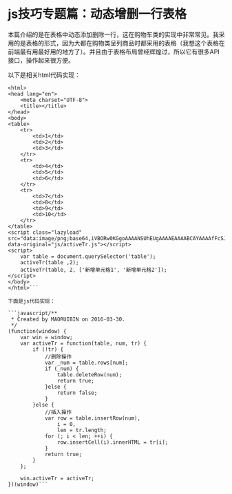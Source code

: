 # js技巧专题篇：动态增删一行表格 

本篇介绍的是在表格中动态添加删除一行，这在购物车类的实现中非常常见。我采用的是表格的形式，因为大都在购物类呈列商品时都采用的表格（我想这个表格在前端最有用最好用的地方了）。并且由于表格布局曾经辉煌过，所以它有很多API接口，操作起来很方便。

以下是相关html代码实现：

```javascript<!DOCTYPE html>
<html>
<head lang="en">
    <meta charset="UTF-8">
    <title></title>
</head>
<body>
<table>
    <tr>
        <td>1</td>
        <td>2</td>
        <td>3</td>
    </tr>
    <tr>
        <td>4</td>
        <td>5</td>
        <td>6</td>
    </tr>
    <tr>
        <td>7</td>
        <td>8</td>
        <td>9</td>
        <td>10</td>
    </tr>
</table>
<script class="lazyload" src="data:image/png;base64,iVBORw0KGgoAAAANSUhEUgAAAAEAAAABCAYAAAAfFcSJAAAAAXNSR0IArs4c6QAAAARnQU1BAACxjwv8YQUAAAAJcEhZcwAADsQAAA7EAZUrDhsAAAANSURBVBhXYzh8+PB/AAffA0nNPuCLAAAAAElFTkSuQmCC" data-original="js/activeTr.js"></script>
<script>
    var table = document.querySelector('table');
    activeTr(table ,2);
    activeTr(table, 2, ['新增单元格1', '新增单元格2']);
</script>
</body>
</html>```

下面是js代码实现：

```javascript/**
 * Created by MAORUIBIN on 2016-03-30.
 */
(function(window) {
    var win = window;
    var activeTr = function(table, num, tr) {
        if (!tr) {
            //删除操作
            var _num = table.rows[num];
            if (_num) {
                table.deleteRow(num);
                return true;
            }else {
                return false;
            }
        }else {
            //插入操作
            var row = table.insertRow(num),
                i = 0,
                len = tr.length;
            for (; i < len; ++i) {
                row.insertCell(i).innerHTML = tr[i];
            }
            return true;
        }
    };

    win.activeTr = activeTr;
})(window)```

